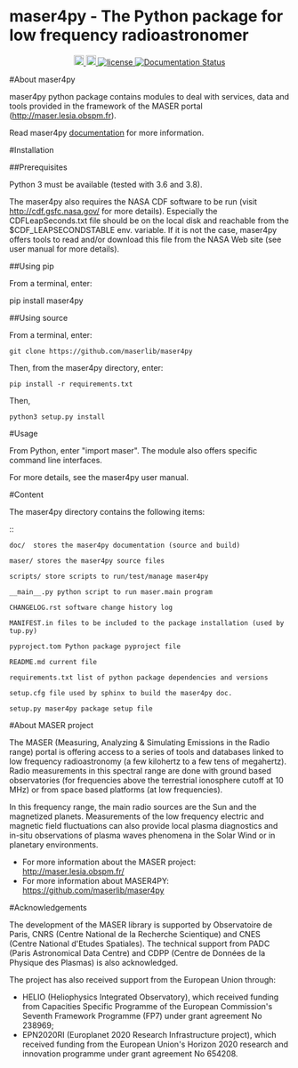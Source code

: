 maser4py - The Python package for low frequency radioastronomer
================================================================

<div align="center">

<a href="https://img.shields.io/pypi/pyversions/maser4py">
    <img src="https://img.shields.io/pypi/pyversions/maser4py alt="Python version" height="18">
</a>
<a href="https://img.shields.io/pypi/pyversions/maser4py">
    <img src="https://badge.fury.io/py/maser4py.svg" alt="PyPI version" height="18">
</a>
<a href="https://pypi.python.org/pypi/maser4py">
  <img src="https://img.shields.io/pypi/l/maser4py" alt="license" />
</a>
<a href='https://maser.readthedocs.io'>
  <img src='https://readthedocs.org/projects/maser/badge/?version=latest' alt='Documentation Status' />
</a>

</div>

#About maser4py

maser4py python package contains modules to
deal with services, data and tools provided in the framework
of the MASER portal (http://maser.lesia.obspm.fr).

Read maser4py [documentation][maser4py readthedocs] for more information.

[maser4py readthedocs]: https://maser.readthedocs.io/en/latest

#Installation

##Prerequisites

Python 3 must be available (tested with 3.6 and 3.8).

The maser4py also requires the NASA CDF software to be run (visit http://cdf.gsfc.nasa.gov/ for more details). Especially the CDFLeapSeconds.txt file
should be on the local disk and reachable from the $CDF_LEAPSECONDSTABLE env. variable. If it is not the case, maser4py offers tools to read and/or download
this file from the NASA Web site (see user manual for more details).

##Using pip

From a terminal, enter:

   pip install maser4py

##Using source

From a terminal, enter:

    git clone https://github.com/maserlib/maser4py

Then, from the maser4py directory, enter:

    pip install -r requirements.txt

Then,

    python3 setup.py install


#Usage

From Python, enter "import maser".
The module also offers specific command line interfaces.

For more details, see the maser4py user manual.

#Content

The maser4py directory contains the following items:

::

    doc/  stores the maser4py documentation (source and build)

    maser/ stores the maser4py source files

    scripts/ store scripts to run/test/manage maser4py

    __main__.py python script to run maser.main program

    CHANGELOG.rst software change history log

    MANIFEST.in files to be included to the package installation (used by   tup.py)

    pyproject.tom Python package pyproject file

    README.md current file

    requirements.txt list of python package dependencies and versions

    setup.cfg file used by sphinx to build the maser4py doc.

    setup.py maser4py package setup file

#About MASER project

The MASER (Measuring, Analyzing & Simulating Emissions in the Radio range) portal is offering access to a series of tools and databases linked to low frequency radioastronomy (a few kilohertz to a few tens of megahertz). Radio measurements in this spectral range are done with ground based observatories (for frequencies above the terrestrial ionosphere cutoff at 10 MHz) or from space based platforms (at low frequencies).

In this frequency range, the main radio sources are the Sun and the magnetized planets. Measurements of the low frequency electric and magnetic field fluctuations can also provide local plasma diagnostics and in-situ observations of plasma waves phenomena in the Solar Wind or in planetary environments.

* For more information about the MASER project: http://maser.lesia.obspm.fr/
* For more information about MASER4PY: https://github.com/maserlib/maser4py

#Acknowledgements

The development of the MASER library is supported by Observatoire de Paris, CNRS (Centre National de la Recherche Scientique) and CNES (Centre National d'Etudes Spatiales). The technical support from PADC (Paris Astronomical Data Centre) and CDPP (Centre de Données de la Physique des Plasmas) is also acknowledged.

The project has also received support from the European Union through:
* HELIO (Heliophysics Integrated Observatory), which received funding from Capacities Specific Programme of the European Commission's Seventh Framework Programme (FP7) under grant agreement No 238969;
* EPN2020RI (Europlanet 2020 Research Infrastructure project), which received funding from the European Union's Horizon 2020 research and innovation programme under grant agreement No 654208.

